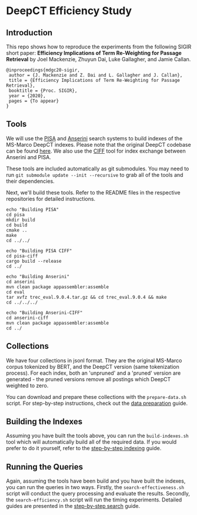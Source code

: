DeepCT Efficiency Study
=======================

Introduction
------------
This repo shows how to reproduce the experiments from the following SIGIR
short paper: **Efficiency Implications of Term Re-Weighting for Passage Retrieval**
by Joel Mackenzie, Zhuyun Dai, Luke Gallagher, and Jamie Callan.

```
@inproceedings{mdgc20-sigir,
 author = {J. Mackenzie and Z. Dai and L. Gallagher and J. Callan},
 title = {Efficiency Implications of Term Re-Weighting for Passage Retrieval},
 booktitle = {Proc. SIGIR},
 year = {2020},
 pages = {To appear}
}

```
 

Tools
-----
We will use the [PISA](https://github.com/pisa-engine/pisa/) and 
[Anserini](https://github.com/castorini/anserini) search systems to build 
indexes of the MS-Marco DeepCT indexes. Please note that the original DeepCT 
codebase can be found [here](https://github.com/AdeDZY/DeepCT).
We also use the [CIFF](https://github.com/osirrc/ciff) tool for index exchange 
between Anserini and PISA. 

These tools are included automatically as git submodules. You may need to run
`git submodule update --init --recursive` to grab all of the tools and their
dependencies.

Next, we'll build these tools. Refer to the README files in the respective
repositories for detailed instructions.

```
echo "Building PISA"
cd pisa
mkdir build
cd build
cmake ..
make
cd ../../
```

```
echo "Building PISA CIFF"
cd pisa-ciff
cargo build --release
cd ../
```

```
echo "Building Anserini"
cd anserini
mvn clean package appassembler:assemble
cd eval
tar xvfz trec_eval.9.0.4.tar.gz && cd trec_eval.9.0.4 && make
cd ../../../
```

```
echo "Building Anserini-CIFF"
cd anserini-ciff
mvn clean package appassembler:assemble
cd ../
```

Collections
-----------
We have four collections in jsonl format. They are the original MS-Marco corpus
tokenized by BERT, and the DeepCT version (same tokenization process). For each
index, both an 'unpruned' and a 'pruned' version are generated - the pruned
versions remove all postings which DeepCT weighted to zero. 

You can download and prepare these collections with the `prepare-data.sh`
script. For step-by-step instructions, check out the [data preparation](https://github.com/JMMackenzie/term-weighting-efficiency/blob/master/data-preparation.md) 
guide.

Building the Indexes
--------------------

Assuming you have built the tools above, you can run the `build-indexes.sh`
tool which will automatically build all of the required data. If you would
prefer to do it yourself, refer to the [step-by-step indexing](https://github.com/JMMackenzie/term-weighting-efficiency/blob/master/indexing.md) 
guide.

Running the Queries
-------------------
Again, assuming the tools have been build and you have built the indexes, you
can run the queries in two ways. Firstly, the `search-effectiveness.sh` script
will conduct the query processing and evaluate the results. Secondly, the
`search-efficiency.sh` script will run the timing experiments. Detailed guides
are presented in the [step-by-step search](https://github.com/JMMackenzie/term-weighting-efficiency/blob/master/searching.md) guide.


